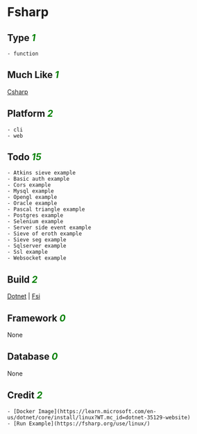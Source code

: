 # Fsharp

## Type <i style='color:green;'>1</i>
	- function
## Much Like <i style='color:green;'>1</i>
[Csharp](CSHARP.md)
## Platform <i style='color:green;'>2</i>
	- cli
	- web
## Todo <i style='color:green;'>15</i>
	- Atkins sieve example
	- Basic auth example
	- Cors example
	- Mysql example
	- Opengl example
	- Oracle example
	- Pascal triangle example
	- Postgres example
	- Selenium example
	- Server side event example
	- Sieve of eroth example
	- Sieve seg example
	- Sqlserver example
	- Ssl example
	- Websocket example
## Build <i style='color:green;'>2</i>
[Dotnet](https://github.com/bearddan2000?tab=repositories&q=fsharp+dotnet&type=&language=&sort=) | [Fsi](https://github.com/bearddan2000?tab=repositories&q=fsharp+fsi&type=&language=&sort=)
## Framework <i style='color:green;'>0</i>
None
## Database <i style='color:green;'>0</i>
None
## Credit <i style='color:green;'>2</i>
	- [Docker Image](https://learn.microsoft.com/en-us/dotnet/core/install/linux?WT.mc_id=dotnet-35129-website)
	- [Run Example](https://fsharp.org/use/linux/)